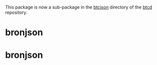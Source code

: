 This package is now a sub-package in the
[btcjson](https://github.com/btcsuite/btcd/tree/master/btcjson) directory
of the [btcd](https://github.com/btcsuite/btcd) repository.
# bronjson
# bronjson

